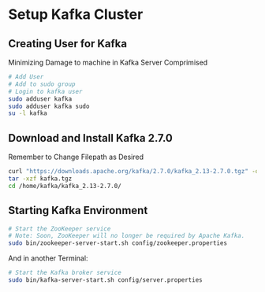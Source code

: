 # Setup Kafka Cluster

## Creating User for Kafka

Minimizing Damage to machine in Kafka Server Comprimised

```bash
# Add User
# Add to sudo group
# Login to kafka user
sudo adduser kafka
sudo adduser kafka sudo
su -l kafka
```

## Download and Install Kafka 2.7.0

Remember to Change Filepath as Desired

```bash
curl "https://downloads.apache.org/kafka/2.7.0/kafka_2.13-2.7.0.tgz" -o /home/kafka/kafka.tgz
tar -xzf kafka.tgz
cd /home/kafka/kafka_2.13-2.7.0/
```

## Starting Kafka Environment

```bash
# Start the ZooKeeper service
# Note: Soon, ZooKeeper will no longer be required by Apache Kafka.
sudo bin/zookeeper-server-start.sh config/zookeeper.properties
```

And in another Terminal:

```bash
# Start the Kafka broker service
sudo bin/kafka-server-start.sh config/server.properties
```
